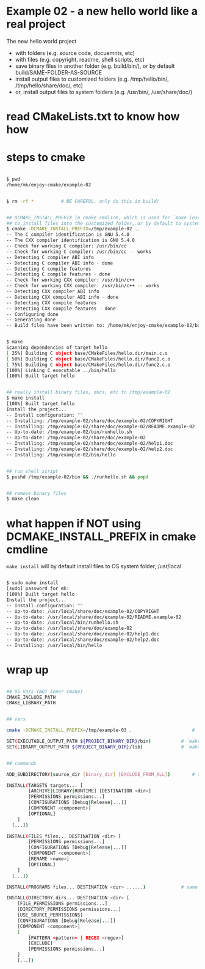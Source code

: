 # Example 02 - a new hello world like a real project



The new hello world project 

- with folders (e.g. source code, docuemnts, etc) 
- with files (e.g. copyright, readme, shell scripts, etc)
- save binary files in another folder (e.g. build/bin/), or by default build/SAME-FOLDER-AS-SOURCE
- install output files to customized folders (e.g. /tmp/hello/bin/, /tmp/hello/share/doc/, etc)
- or, install output files to system folders (e.g. /usr/bin/, /usr/share/doc/)



# read CMakeLists.txt to know how how



# steps to cmake

```bash

$ pwd
/home/mk/enjoy-cmake/example-02


$ rm -rf *			# BE CAREFUL. only do this in build/


## DCMAKE_INSTALL_PREFIX in cmake cmdline, which is used for `make install`
## to install files into the customized folder, or by default to system folders (/usr/local)
$ cmake -DCMAKE_INSTALL_PREFIX=/tmp/example-02 ..
-- The C compiler identification is GNU 5.4.0
-- The CXX compiler identification is GNU 5.4.0
-- Check for working C compiler: /usr/bin/cc
-- Check for working C compiler: /usr/bin/cc -- works
-- Detecting C compiler ABI info
-- Detecting C compiler ABI info - done
-- Detecting C compile features
-- Detecting C compile features - done
-- Check for working CXX compiler: /usr/bin/c++
-- Check for working CXX compiler: /usr/bin/c++ -- works
-- Detecting CXX compiler ABI info
-- Detecting CXX compiler ABI info - done
-- Detecting CXX compile features
-- Detecting CXX compile features - done
-- Configuring done
-- Generating done
-- Build files have been written to: /home/mk/enjoy-cmake/example-02/build


$ make
Scanning dependencies of target hello
[ 25%] Building C object base/CMakeFiles/hello.dir/main.c.o
[ 50%] Building C object base/CMakeFiles/hello.dir/func1.c.o
[ 75%] Building C object base/CMakeFiles/hello.dir/func2.c.o
[100%] Linking C executable ../bin/hello
[100%] Built target hello


## really install binary files, docs, etc to /tmp/example-02
$ make install
[100%] Built target hello
Install the project...
-- Install configuration: ""
-- Installing: /tmp/example-02/share/doc/example-02/COPYRIGHT
-- Installing: /tmp/example-02/share/doc/example-02/README.example-02
-- Up-to-date: /tmp/example-02/bin/runhello.sh
-- Up-to-date: /tmp/example-02/share/doc/example-02
-- Installing: /tmp/example-02/share/doc/example-02/help1.doc
-- Installing: /tmp/example-02/share/doc/example-02/help2.doc
-- Installing: /tmp/example-02/bin/hello


## run shell script
$ pushd /tmp/example-02/bin && ./runhello.sh && popd


## remove binary files
$ make clean	

```



# what happen if NOT using DCMAKE_INSTALL_PREFIX in cmake cmdline

`make install` will by default install files to OS system folder, /usr/local


```bash

$ sudo make install
[sudo] password for mk: 
[100%] Built target hello
Install the project...
-- Install configuration: ""
-- Up-to-date: /usr/local/share/doc/example-02/COPYRIGHT
-- Up-to-date: /usr/local/share/doc/example-02/README.example-02
-- Up-to-date: /usr/local/bin/runhello.sh
-- Up-to-date: /usr/local/share/doc/example-02
-- Up-to-date: /usr/local/share/doc/example-02/help1.doc
-- Up-to-date: /usr/local/share/doc/example-02/help2.doc
-- Installing: /usr/local/bin/hello

```



# wrap up

```bash

## OS Vars (NOT inner cmake)
CMAKE_INCLUDE_PATH 																				# if using none default system folder (/usr/include, /usr/local/include)
CMAKE_LIBRARY_PATH																				# if using none default system folder (/usr/lib, /usr/local/lib)


## vars

cmake -DCMAKE_INSTALL_PREFIX=/tmp/example-03 .						# `make install` will install files & folders to this path

SET(EXECUTABLE_OUTPUT_PATH ${PROJECT_BINARY_DIR}/bin)			# `make` save binary output to this path
SET(LIBRARY_OUTPUT_PATH ${PROJECT_BINARY_DIR}/lib)				# `make` save library output to this path


## commands

ADD_SUBDIRECTORY(source_dir [binary_dir] [EXCLUDE_FROM_ALL])		# add sub CMakeLists.txt

INSTALL(TARGETS targets... [
		[ARCHIVE|LIBRARY|RUNTIME] [DESTINATION <dir>] 
		[PERMISSIONS permissions...] 
		[CONFIGURATIONS [Debug|Release|...]] 
		[COMPONENT <component>] 
		[OPTIONAL] 
	] 
  [...])

INSTALL(FILES files... DESTINATION <dir> [								# similar as above
		[PERMISSIONS permissions...]
		[CONFIGURATIONS [Debug|Release|...]]
		[COMPONENT <component>]
		[RENAME <name>] 
		[OPTIONAL]
	] 
  [...])

INSTALL(PROGRAMS files... DESTINATION <dir> ......)				# same as above

INSTALL(DIRECTORY dirs... DESTINATION <dir> [
	[FILE_PERMISSIONS permissions...]
	[DIRECTORY_PERMISSIONS permissions...]
	[USE_SOURCE_PERMISSIONS]
	[CONFIGURATIONS [Debug|Release|...]]
	[COMPONENT <component>]
	[
		[PATTERN <pattern> | REGEX <regex>]
		[EXCLUDE] 
		[PERMISSIONS permissions...]
	] 
	[...])

```

